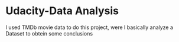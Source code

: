 # Udacity-Data Analysis
 I used TMDb movie data to do this project, were I basically analyze a Dataset to obtein some conclusions
